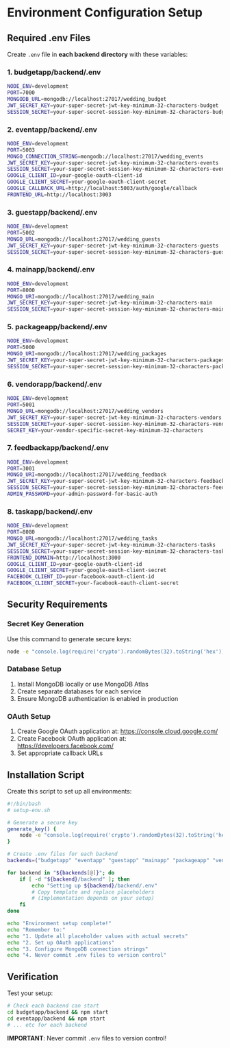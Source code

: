 # Environment Configuration Setup

## Required .env Files

Create `.env` file in **each backend directory** with these variables:

### 1. budgetapp/backend/.env

```bash
NODE_ENV=development
PORT=7000
MONGODB_URL=mongodb://localhost:27017/wedding_budget
JWT_SECRET_KEY=your-super-secret-jwt-key-minimum-32-characters-budget
SESSION_SECRET=your-super-secret-session-key-minimum-32-characters-budget
```

### 2. eventapp/backend/.env

```bash
NODE_ENV=development
PORT=5003
MONGO_CONNECTION_STRING=mongodb://localhost:27017/wedding_events
JWT_SECRET_KEY=your-super-secret-jwt-key-minimum-32-characters-events
SESSION_SECRET=your-super-secret-session-key-minimum-32-characters-events
GOOGLE_CLIENT_ID=your-google-oauth-client-id
GOOGLE_CLIENT_SECRET=your-google-oauth-client-secret
GOOGLE_CALLBACK_URL=http://localhost:5003/auth/google/callback
FRONTEND_URL=http://localhost:3003
```

### 3. guestapp/backend/.env

```bash
NODE_ENV=development
PORT=5002
MONGO_URL=mongodb://localhost:27017/wedding_guests
JWT_SECRET_KEY=your-super-secret-jwt-key-minimum-32-characters-guests
SESSION_SECRET=your-super-secret-session-key-minimum-32-characters-guests
```

### 4. mainapp/backend/.env

```bash
NODE_ENV=development
PORT=8000
MONGO_URI=mongodb://localhost:27017/wedding_main
JWT_SECRET_KEY=your-super-secret-jwt-key-minimum-32-characters-main
SESSION_SECRET=your-super-secret-session-key-minimum-32-characters-main
```

### 5. packageapp/backend/.env

```bash
NODE_ENV=development
PORT=5000
MONGO_URI=mongodb://localhost:27017/wedding_packages
JWT_SECRET_KEY=your-super-secret-jwt-key-minimum-32-characters-packages
SESSION_SECRET=your-super-secret-session-key-minimum-32-characters-packages
```

### 6. vendorapp/backend/.env

```bash
NODE_ENV=development
PORT=5001
MONGO_URL=mongodb://localhost:27017/wedding_vendors
JWT_SECRET_KEY=your-super-secret-jwt-key-minimum-32-characters-vendors
SESSION_SECRET=your-super-secret-session-key-minimum-32-characters-vendors
SECRET_KEY=your-vendor-specific-secret-key-minimum-32-characters
```

### 7. feedbackapp/backend/.env

```bash
NODE_ENV=development
PORT=3001
MONGO_URI=mongodb://localhost:27017/wedding_feedback
JWT_SECRET_KEY=your-super-secret-jwt-key-minimum-32-characters-feedback
SESSION_SECRET=your-super-secret-session-key-minimum-32-characters-feedback
ADMIN_PASSWORD=your-admin-password-for-basic-auth
```

### 8. taskapp/backend/.env

```bash
NODE_ENV=development
PORT=8080
MONGO_URL=mongodb://localhost:27017/wedding_tasks
JWT_SECRET_KEY=your-super-secret-jwt-key-minimum-32-characters-tasks
SESSION_SECRET=your-super-secret-session-key-minimum-32-characters-tasks
FRONTEND_DOMAIN=http://localhost:3000
GOOGLE_CLIENT_ID=your-google-oauth-client-id
GOOGLE_CLIENT_SECRET=your-google-oauth-client-secret
FACEBOOK_CLIENT_ID=your-facebook-oauth-client-id
FACEBOOK_CLIENT_SECRET=your-facebook-oauth-client-secret
```

## Security Requirements

### Secret Key Generation

Use this command to generate secure keys:

```bash
node -e "console.log(require('crypto').randomBytes(32).toString('hex'))"
```

### Database Setup

1. Install MongoDB locally or use MongoDB Atlas
2. Create separate databases for each service
3. Ensure MongoDB authentication is enabled in production

### OAuth Setup

1. Create Google OAuth application at: https://console.cloud.google.com/
2. Create Facebook OAuth application at: https://developers.facebook.com/
3. Set appropriate callback URLs

## Installation Script

Create this script to set up all environments:

```bash
#!/bin/bash
# setup-env.sh

# Generate a secure key
generate_key() {
    node -e "console.log(require('crypto').randomBytes(32).toString('hex'))"
}

# Create .env files for each backend
backends=("budgetapp" "eventapp" "guestapp" "mainapp" "packageapp" "vendorapp" "feedbackapp" "taskapp")

for backend in "${backends[@]}"; do
    if [ -d "${backend}/backend" ]; then
        echo "Setting up ${backend}/backend/.env"
        # Copy template and replace placeholders
        # (Implementation depends on your setup)
    fi
done

echo "Environment setup complete!"
echo "Remember to:"
echo "1. Update all placeholder values with actual secrets"
echo "2. Set up OAuth applications"
echo "3. Configure MongoDB connection strings"
echo "4. Never commit .env files to version control"
```

## Verification

Test your setup:

```bash
# Check each backend can start
cd budgetapp/backend && npm start
cd eventapp/backend && npm start
# ... etc for each backend
```

**IMPORTANT**: Never commit `.env` files to version control!
